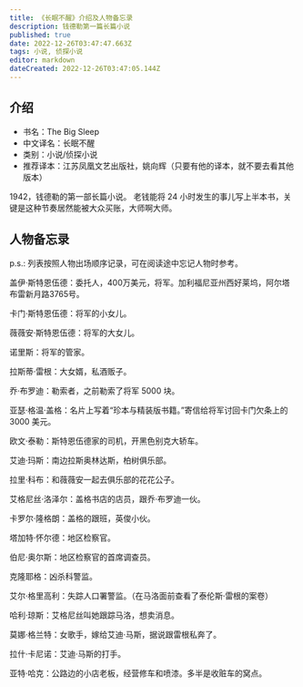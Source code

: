 ```yaml
---
title: 《长眠不醒》介绍及人物备忘录
description: 钱德勒第一篇长篇小说
published: true
date: 2022-12-26T03:47:47.663Z
tags: 小说, 侦探小说
editor: markdown
dateCreated: 2022-12-26T03:47:05.144Z
---
```



## 介绍

- 书名：The Big Sleep
- 中文译名：长眠不醒
- 类别：小说/侦探小说
- 推荐译本：江苏凤凰文艺出版社，姚向辉（只要有他的译本，就不要去看其他版本）

1942，钱德勒的第一部长篇小说。
老钱能将 24 小时发生的事儿写上半本书，关键是这种节奏居然能被大众买账，大师啊大师。

## 人物备忘录

p.s.: 列表按照人物出场顺序记录，可在阅读途中忘记人物时参考。

盖伊·斯特恩伍德：委托人，400万美元，将军。加利福尼亚州西好莱坞，阿尔塔布雷新月路3765号。

卡门·斯特恩伍德：将军的小女儿。

薇薇安·斯特恩伍德：将军的大女儿。

诺里斯：将军的管家。

拉斯蒂·雷根：大女婿，私酒贩子。

乔·布罗迪：勒索者，之前勒索了将军 5000 块。

亚瑟·格温·盖格：名片上写着“珍本与精装版书籍。”寄信给将军讨回卡门欠条上的 3000 美元。

欧文·泰勒：斯特恩伍德家的司机，开黑色别克大轿车。

艾迪·玛斯：南边拉斯奥林达斯，柏树俱乐部。

拉里·科布：和薇薇安一起去俱乐部的花花公子。

艾格尼丝·洛泽尔：盖格书店的店员，跟乔·布罗迪一伙。

卡罗尔·隆格朗：盖格的跟班，英俊小伙。

塔加特·怀尔德：地区检察官。

伯尼·奥尔斯：地区检察官的首席调查员。

克隆耶格：凶杀科警监。

艾尔·格里高利：失踪人口署警监。（在马洛面前查看了泰伦斯·雷根的案卷）

哈利·琼斯：艾格尼丝叫她跟踪马洛，想卖消息。

莫娜·格兰特：女歌手，嫁给艾迪·马斯，据说跟雷根私奔了。

拉什·卡尼诺：艾迪·马斯的打手。

亚特·哈克：公路边的小店老板，经营修车和喷漆。多半是收赃车的窝点。